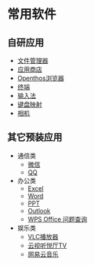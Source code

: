 # 常用软件
## 自研应用     
   - [文件管理器](./soft/文件管理器.md)
   - [应用商店](./soft/AppStore使用说明.md)
   - [Openthos浏览器](./soft/Openthos浏览器.md)
   - [终端](./soft/终端.md)
   - [输入法](./soft/输入法_使用手册.md)
   - [键盘映射](./soft/键盘映射.md)
   - [相机](./soft/相机.md)

## 其它预装应用
   - 通信类
      - [微信](./soft/微信.md)
      - [QQ](./soft/QQ.md)
   - 办公类
      - [Excel](https://support.office.com/zh-cn/excel)
      - [Word](https://support.office.com/zh-cn/word)
      - [PPT](https://support.office.com/zh-cn/powerpoint)
      - [Outlook](https://support.office.com/zh-cn/outlook)
      - [WPS Office 问题查询](http://wps.udesk.cn/hc)
   - 娱乐类
      - [VLC播放器](./soft/VLC_使用手册.md)
      - [云视听悦厅TV](./soft/云视听悦厅TV.md)
      - [网易云音乐](https://music.163.com/#/topic?id=18838139)
